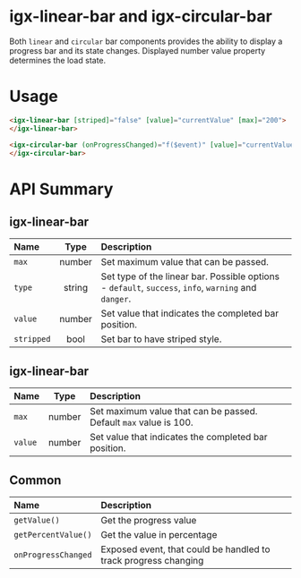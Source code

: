# igx-linear-bar and igx-circular-bar

Both `linear` and `circular` bar components provides the ability to display a progress bar and its state changes.
Displayed number value property determines the load state.

# Usage
```html
<igx-linear-bar [striped]="false" [value]="currentValue" [max]="200">
</igx-linear-bar>

<igx-circular-bar (onProgressChanged)="f($event)" [value]="currentValue">
</igx-circular-bar>
```

# API Summary
## igx-linear-bar
| Name   |       Type      |  Description |
|:----------|:-------------:|:------|
| `max` |  number | Set maximum value that can be passed. |
| `type` |  string | Set type of the linear bar. Possible options - `default`, `success`, `info`, `warning` and `danger`. |
| `value` |  number | Set value that indicates the completed bar position. |
| `stripped` |  bool | Set bar to have striped style. |
## igx-linear-bar
| Name   |       Type      |  Description |
|:----------|:-------------:|:------|
| `max` |  number | Set maximum value that can be passed. Default `max` value is 100. |
| `value` |  number | Set value that indicates the completed bar position. |
## Common
| Name   |  Description |
|:----------|:------|
| `getValue()` | Get the progress value |
| `getPercentValue()` | Get the value in percentage |
| `onProgressChanged` | Exposed event, that could be handled to track progress changing |



